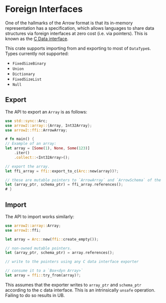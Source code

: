 # Foreign Interfaces

One of the hallmarks of the Arrow format is that its in-memory representation
has a specification, which allows languages to share data
structures via foreign interfaces at zero cost (i.e. via pointers).
This is known as the [C Data interface](https://arrow.apache.org/docs/format/CDataInterface.html).

This crate supports importing from and exporting to most of `DataType`s.
Types currently not supported:

* `FixedSizeBinary`
* `Union`
* `Dictionary`
* `FixedSizeList`
* `Null`

## Export

The API to export an `Array` is as follows:

```rust
use std::sync::Arc;
use arrow2::array::{Array, Int32Array};
use arrow2::ffi::ArrowArray;

# fn main() {
// Example of an array:
let array = [Some(1), None, Some(123)]
    .iter()
    .collect::<Int32Array>();

// export the array.
let ffi_array = ffi::export_to_c(Arc::new(array))?;

// these are mutable pointers to `ArrowArray` and `ArrowSchema` of the C data interface
let (array_ptr, schema_ptr) = ffi_array.references();
# }
```

## Import

The API to import works similarly:

```rust
use arrow2::array::Array;
use arrow2::ffi;

let array = Arc::new(ffi::create_empty());

// non-owned mutable pointers.
let (array_ptr, schema_ptr) = array.references();

// write to the pointers using any C data interface exporter

// consume it to a `Box<dyn Array>`
let array = ffi::try_from(array)?;
```

This assumes that the exporter writes to `array_ptr` and `schema_ptr` 
according to the c data interface. This is an intrinsically `unsafe` operation.
Failing to do so results in UB.
